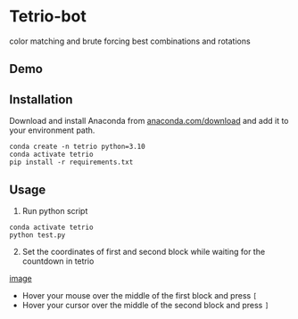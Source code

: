 # Tetrio-bot
color matching and brute forcing best combinations and rotations

## Demo



## Installation

Download and install Anaconda from [anaconda.com/download](https://www.anaconda.com/download/) and add it to your environment path.

```
conda create -n tetrio python=3.10
conda activate tetrio
pip install -r requirements.txt
```

## Usage

1. Run python script

```
conda activate tetrio
python test.py
```

2. Set the coordinates of first and second block while waiting for the countdown in tetrio

[image](Capture.PNG)

- Hover your mouse over the middle of the first block and press `[`
- Hover your cursor over the middle of the second block and press `]`


